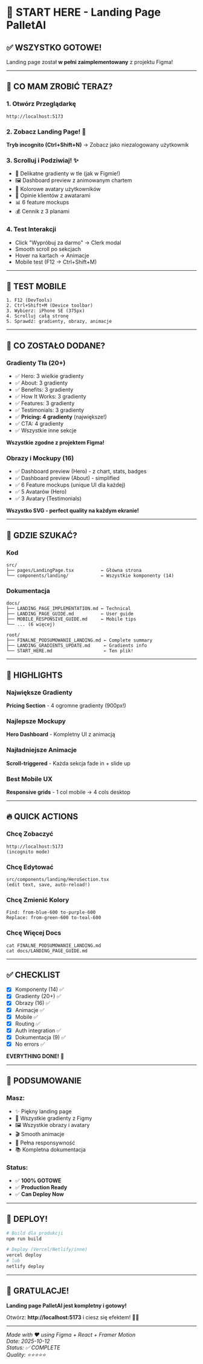 # 🚀 START HERE - Landing Page PalletAI

## ✅ WSZYSTKO GOTOWE!

Landing page został **w pełni zaimplementowany** z projektu Figma!

---

## 🎯 CO MAM ZROBIĆ TERAZ?

### 1. Otwórz Przeglądarkę
```
http://localhost:5173
```

### 2. Zobacz Landing Page! 🎨
**Tryb incognito (Ctrl+Shift+N)** → Zobacz jako niezalogowany użytkownik

### 3. Scrolluj i Podziwiaj! ✨
- 🌈 Delikatne gradienty w tle (jak w Figmie!)
- 🖼️ Dashboard preview z animowanym chartem
- 👥 Kolorowe avatary użytkowników
- 💬 Opinie klientów z awatarami
- 📊 6 feature mockups
- 💰 Cennik z 3 planami

### 4. Test Interakcji
- Click "Wypróbuj za darmo" → Clerk modal
- Smooth scroll po sekcjach
- Hover na kartach → Animacje
- Mobile test (F12 → Ctrl+Shift+M)

---

## 📱 TEST MOBILE

```
1. F12 (DevTools)
2. Ctrl+Shift+M (Device toolbar)
3. Wybierz: iPhone SE (375px)
4. Scrolluj całą stronę
5. Sprawdź: gradienty, obrazy, animacje
```

---

## 🎨 CO ZOSTAŁO DODANE?

### Gradienty Tła (20+)
- ✅ Hero: 3 wielkie gradienty
- ✅ About: 3 gradienty
- ✅ Benefits: 3 gradienty
- ✅ How It Works: 3 gradienty
- ✅ Features: 3 gradienty
- ✅ Testimonials: 3 gradienty
- ✅ **Pricing: 4 gradienty** (największe!)
- ✅ CTA: 4 gradienty
- ✅ Wszystkie inne sekcje

**Wszystkie zgodne z projektem Figma!**

### Obrazy i Mockupy (16)
- ✅ Dashboard preview (Hero) - z chart, stats, badges
- ✅ Dashboard preview (About) - simplified
- ✅ 6 Feature mockups (unique UI dla każdej)
- ✅ 5 Avatarów (Hero)
- ✅ 3 Avatary (Testimonials)

**Wszystko SVG - perfect quality na każdym ekranie!**

---

## 📂 GDZIE SZUKAĆ?

### Kod
```
src/
├── pages/LandingPage.tsx          ← Główna strona
└── components/landing/            ← Wszystkie komponenty (14)
```

### Dokumentacja
```
docs/
├── LANDING_PAGE_IMPLEMENTATION.md ← Technical
├── LANDING_PAGE_GUIDE.md          ← User guide
├── MOBILE_RESPONSIVE_GUIDE.md     ← Mobile tips
└── ... (6 więcej)

root/
├── FINALNE_PODSUMOWANIE_LANDING.md ← Complete summary
├── LANDING_GRADIENTS_UPDATE.md     ← Gradients info
└── START_HERE.md                   ← Ten plik!
```

---

## 🎨 HIGHLIGHTS

### Największe Gradienty
**Pricing Section** - 4 ogromne gradienty (900px!)

### Najlepsze Mockupy
**Hero Dashboard** - Kompletny UI z animacją

### Najładniejsze Animacje
**Scroll-triggered** - Każda sekcja fade in + slide up

### Best Mobile UX
**Responsive grids** - 1 col mobile → 4 cols desktop

---

## 🔥 QUICK ACTIONS

### Chcę Zobaczyć
```
http://localhost:5173
(incognito mode)
```

### Chcę Edytować
```
src/components/landing/HeroSection.tsx
(edit text, save, auto-reload!)
```

### Chcę Zmienić Kolory
```
Find: from-blue-600 to-purple-600
Replace: from-green-600 to-teal-600
```

### Chcę Więcej Docs
```
cat FINALNE_PODSUMOWANIE_LANDING.md
cat docs/LANDING_PAGE_GUIDE.md
```

---

## ✅ CHECKLIST

- [x] Komponenty (14) ✅
- [x] Gradienty (20+) ✅
- [x] Obrazy (16) ✅
- [x] Animacje ✅
- [x] Mobile ✅
- [x] Routing ✅
- [x] Auth integration ✅
- [x] Dokumentacja (9) ✅
- [x] No errors ✅

**EVERYTHING DONE!** 🎊

---

## 🎉 PODSUMOWANIE

### Masz:
- ✨ Piękny landing page
- 🌈 Wszystkie gradienty z Figmy
- 🖼️ Wszystkie obrazy i avatary
- 🎬 Smooth animacje
- 📱 Pełna responsywność
- 📚 Kompletna dokumentacja

### Status:
- ✅ **100% GOTOWE**
- ✅ **Production Ready**
- ✅ **Can Deploy Now**

---

## 🚀 DEPLOY!

```bash
# Build dla produkcji
npm run build

# Deploy (Vercel/Netlify/inne)
vercel deploy
# lub
netlify deploy
```

---

## 🎊 GRATULACJE!

**Landing page PalletAI jest kompletny i gotowy!**

Otwórz: **http://localhost:5173** i ciesz się efektem! 🎨✨

---

*Made with ❤️ using Figma + React + Framer Motion*  
*Date: 2025-10-12*  
*Status: ✅ COMPLETE*  
*Quality: ⭐⭐⭐⭐⭐*















